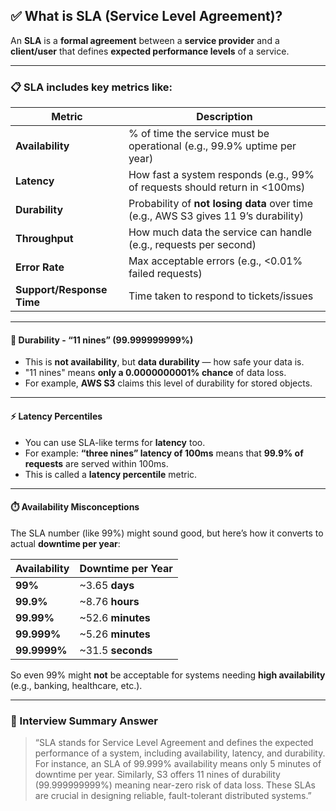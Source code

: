 ## ✅ What is **SLA (Service Level Agreement)?**

An **SLA** is a **formal agreement** between a **service provider** and a **client/user** that defines **expected performance levels** of a service.

---

### 📋 SLA includes key metrics like:

| Metric                    | Description                                                                         |
| ------------------------- | ----------------------------------------------------------------------------------- |
| **Availability**          | % of time the service must be operational (e.g., 99.9% uptime per year)             |
| **Latency**               | How fast a system responds (e.g., 99% of requests should return in <100ms)          |
| **Durability**            | Probability of **not losing data** over time (e.g., AWS S3 gives 11 9’s durability) |
| **Throughput**            | How much data the service can handle (e.g., requests per second)                    |
| **Error Rate**            | Max acceptable errors (e.g., <0.01% failed requests)                                |
| **Support/Response Time** | Time taken to respond to tickets/issues                                             |

---

#### 🔐 **Durability - “11 nines” (99.999999999%)**

* This is **not availability**, but **data durability** — how safe your data is.
* "11 nines" means **only a 0.0000000001% chance** of data loss.
* For example, **AWS S3** claims this level of durability for stored objects.

---

#### ⚡ **Latency Percentiles**

* You can use SLA-like terms for **latency** too.
* For example: **“three nines” latency of 100ms** means that **99.9% of requests** are served within 100ms.
* This is called a **latency percentile** metric.

---

#### ⏱️ **Availability Misconceptions**

The SLA number (like 99%) might sound good, but here’s how it converts to actual **downtime per year**:

| Availability | Downtime per Year  |
| ------------ | ------------------ |
| **99%**      | \~3.65 **days**    |
| **99.9%**    | \~8.76 **hours**   |
| **99.99%**   | \~52.6 **minutes** |
| **99.999%**  | \~5.26 **minutes** |
| **99.9999%** | \~31.5 **seconds** |

So even 99% might **not** be acceptable for systems needing **high availability** (e.g., banking, healthcare, etc.).

---

### 🧠 Interview Summary Answer

> “SLA stands for Service Level Agreement and defines the expected performance of a system, including availability, latency, and durability. For instance, an SLA of 99.999% availability means only 5 minutes of downtime per year. Similarly, S3 offers 11 nines of durability (99.999999999%) meaning near-zero risk of data loss. These SLAs are crucial in designing reliable, fault-tolerant distributed systems.”
